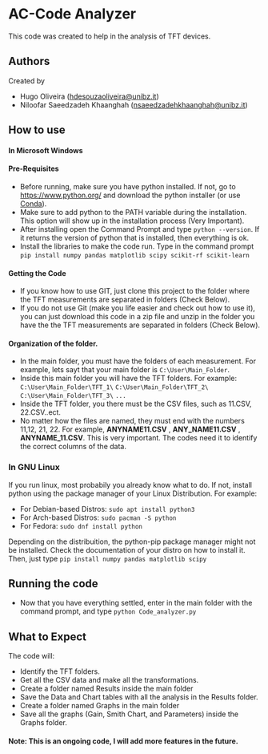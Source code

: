 # AC-Code Analyzer

This code was created to help in the analysis of TFT devices. 

## Authors

Created by 
- Hugo Oliveira (hdesouzaoliveira@unibz.it)
- Niloofar Saeedzadeh Khaanghah (nsaeedzadehkhaanghah@unibz.it)

## How to use 

#### In Microsoft Windows

#### Pre-Requisites

- Before running, make sure you have python installed. If not, go to https://www.python.org/ and download the python installer (or use [Conda](https://www.anaconda.com/download)). 
- Make sure to add python to the PATH variable during the installation. This option will show up in the installation process (Very Important).
- After installing open the Command Prompt and type `python --version`. If it returns the version of python that is installed, then everything is ok.
- Install the libraries to make the code run. Type in the command prompt `pip install numpy pandas matplotlib scipy scikit-rf scikit-learn`

#### Getting the Code

- If you know how to use GIT, just clone this project to the folder where the TFT measurements are separated in folders (Check Below).
- If you do not use Git (make you life easier and check out how to use it), you can just download this code in a zip file and unzip in the folder you have the the TFT measurements are separated in folders (Check Below).

#### Organization of the folder. 

- In the main folder, you must have the folders of each measurement. For example, lets sayt that your main folder is `C:\User\Main_Folder`. 
- Inside this main folder you will have the TFT folders. For example:
 `C:\User\Main_Folder\TFT_1\`
 `C:\User\Main_Folder\TFT_2\`
 `C:\User\Main_Folder\TFT_3\`
`...` 
- Inside the TFT folder, you there must be the CSV files, such as 11.CSV, 22.CSV..ect.
- No matter how the files are named, they must end with the numbers 11,12, 21, 22. For example, __ANYNAME11.CSV__ , __ANY_NAME11.CSV__ , __ANYNAME_11.CSV__. This is very important. The codes need it to identify the correct columns of the data.

### In GNU Linux

If you run linux, most probabily you already know what to do. If not, install python using the package manager of your Linux Distribution.
For example:
- For Debian-based Distros:
`sudo apt install python3`
- For Arch-based Distros:
`sudo pacman -S python`
- For Fedora:
`sudo dnf install python`

Depending on the distribuition, the python-pip package manager might not be installed. Check the documentation of your distro on how to install it. Then, just type `pip install numpy pandas matplotlib scipy`

## Running the code 
 -  Now that you have everything settled, enter in the main folder with the command prompt, and type `python Code_analyzer.py`

## What to Expect
The code will: 
- Identify the TFT folders.
- Get all the CSV data and make all the transformations.
- Create a folder named Results inside the main folder 
- Save the Data and Chart tables with all the analysis in the Results folder.
- Create a folder named Graphs in the main folder 
- Save all the graphs (Gain, Smith Chart, and Parameters) inside the Graphs folder.

#### Note: This is an ongoing code, I will add more features in the future.
